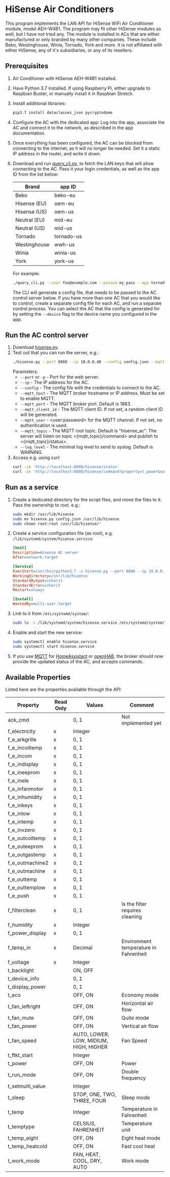 # HiSense Air Conditioners

This program implements the LAN API for HiSense WiFi Air Conditioner module, model AEH-W4B1.
The program may fit other HiSense modules as well, but I have not tried any.
The module is installed in ACs that are either manufactured or only branded by many other companies. These include Beko, Westinghouse, Winia, Tornado, York and more.
It is not affiliated with either HiSense, any of it's subsidiaries, or any of its resellers.

## Prerequisites

1. Air Conditioner with HiSense AEH-W4B1 installed.
1. Have Python 3.7 installed. If using Raspberry Pi, either upgrade to Raspbian Buster, or manually install it in Raspbian Stretch.
1. Install additional libraries:
   ```bash
   pip3.7 install dataclasses_json pycryptodome
   ```
1. Configure the AC with the dedicated app: Log into the app, associate the AC and connect it to the network, as described in the app documentation.
1. Once everything has been configured, the AC can be blocked from connecting to the internet, as it will no longer be needed. Set it a static IP address in the router, and write it down.
1. Download and run [query_cli.py](query_cli.py), to fetch the LAN keys that will allow connecting to the AC. Pass it your login credentials, as well as the app ID from the list below:

   | Brand        | app ID     |
   |--------------|------------|
   | Beko         | beko-eu    |
   | Hisense (EU) | oem-eu     |
   | Hisense (US) | oem-us     |
   | Neutral (EU) | mid-eu     |
   | Neutral (US) | mid-us     |
   | Tornado      | tornado-us |
   | Westinghouse | wwh-us     |
   | Winia        | winia-us   |
   | York         | york-us    |

   For example:
   ```bash
   ./query_cli.py --user foo@example.com --passwd my_pass --app tornado-us --config config.json
   ```
   The CLI will generate a config file, that needs to be passed to the AC control server below.
   If you have more than one AC that you would like to control, create a separate config file for each AC, and run a separate control process. You can select the AC that the config is generated for by setting the `--device` flag to the device name you configured in the app.

## Run the AC control server

1. Download [hisense.py](hisense.py).
1. Test out that you can run the server, e.g.:
   ```bash
   ./hisense.py --port 8888 --ip 10.0.0.40 --config config.json --mqtt_host localhost
   ```
   Parameters:
   - `--port` or `-p` - Port for the web server.
   - `--ip` - The IP address for the AC.
   - `--config` - The config file with the credentials to connect to the AC.
   - `--mqtt_host` - The MQTT broker hostname or IP address. Must be set to enable MQTT.
   - `--mqtt_port` - The MQTT broker port. Default is 1883.
   - `--mqtt_client_id` - The MQTT client ID. If not set, a random client ID will be generated.
   - `--mqtt_user` - &lt;user:password&gt; for the MQTT channel. If not set, no authentication is used.
   - `--mqtt_topic` - The MQTT root topic. Default is &quot;hisense_ac&quot;. The server will listen on topic
     &lt;{mqtt_topic}/command&gt; and publish to &lt;{mqtt_topic}/status&gt;.
   - `--log_level` - The minimal log level to send to syslog. Default is WARNING.
1. Access e.g. using curl:
   ```bash
   curl -ik 'http://localhost:8888/hisense/status'
   curl -ik 'http://localhost:8888/hisense/command?property=t_power&value=ON'
   ```
## Run as a service

1. Create a dedicated directory for the script files, and move the files to it.
   Pass the ownership to root. e.g.:
   ```bash
   sudo mkdir /usr/lib/hisense
   sudo mv hisense.py config.json /usr/lib/hisense
   sudo chown root:root /usr/lib/hisense/*
   ```
1. Create a service configuration file (as root), e.g. `/lib/systemd/system/hisense.service`:
   ```INI
   [Unit]
   Description=Hisense AC server
   After=network.target

   [Service]
   ExecStart=/usr/bin/python3.7 -u hisense.py --port 8888 --ip 10.0.0.40 --config config.json --mqtt_host localhost
   WorkingDirectory=/usr/lib/hisense
   StandardOutput=inherit
   StandardError=inherit
   Restart=always

   [Install]
   WantedBy=multi-user.target
   ```
1. Link to it from `/etc/systemd/system/`:
   ```bash
   sudo ln -s /lib/systemd/system/hisense.service /etc/systemd/system/multi-user.target.wants/hisense.service
   ```
1. Enable and start the new service:
   ```bash
   sudo systemctl enable hisense.service
   sudo systemctl start hisense.service
   ```
1. If you use [MQTT](http://en.wikipedia.org/wiki/Mqtt) for [HomeAssistant](https://www.home-assistant.io/) or
   [openHAB](https://www.openhab.org/), the broker should now provide the updated status of the AC, and accepts commands.

## Available Properties

Listed here are the properties available through the API:

| Property         | Read Only | Values                                 | Comment                               |
|------------------|-----------|----------------------------------------|---------------------------------------|
| ack_cmd          |           | 0, 1                                   | Not implemented yet                   |
| f_electricity    | x         | Integer                                |                                       |
| f_e_arkgrille    | x         | 0, 1                                   |                                       |
| f_e_incoiltemp   | x         | 0, 1                                   |                                       |
| f_e_incom        | x         | 0, 1                                   |                                       |
| f_e_indisplay    | x         | 0, 1                                   |                                       |
| f_e_ineeprom     | x         | 0, 1                                   |                                       |
| f_e_inele        | x         | 0, 1                                   |                                       |
| f_e_infanmotor   | x         | 0, 1                                   |                                       |
| f_e_inhumidity   | x         | 0, 1                                   |                                       |
| f_e_inkeys       | x         | 0, 1                                   |                                       |
| f_e_inlow        | x         | 0, 1                                   |                                       |
| f_e_intemp       | x         | 0, 1                                   |                                       |
| f_e_invzero      | x         | 0, 1                                   |                                       |
| f_e_outcoiltemp  | x         | 0, 1                                   |                                       |
| f_e_outeeprom    | x         | 0, 1                                   |                                       |
| f_e_outgastemp   | x         | 0, 1                                   |                                       |
| f_e_outmachine2  | x         | 0, 1                                   |                                       |
| f_e_outmachine   | x         | 0, 1                                   |                                       |
| f_e_outtemp      | x         | 0, 1                                   |                                       |
| f_e_outtemplow   | x         | 0, 1                                   |                                       |
| f_e_push         | x         | 0, 1                                   |                                       |
| f_filterclean    | x         | 0, 1                                   | Is the filter requires cleaning       |
| f_humidity       | x         | Integer                                |                                       |
| f_power_display  | x         | 0, 1                                   |                                       |
| f_temp_in        | x         | Decimal                                | Environment temperature in Fahrenheit |
| f_voltage        | x         | Integer                                |                                       |
| t_backlight      |           | ON, OFF                                |                                       |
| t_device_info    |           | 0, 1                                   |                                       |
| t_display_power  |           | 0, 1                                   |                                       |
| t_eco            |           | OFF, ON                                | Economy mode                          |
| t_fan_leftright  |           | OFF, ON                                | Horizontal air flow                   |
| t_fan_mute       |           | OFF, ON                                | Quite mode                            |
| t_fan_power      |           | OFF, ON                                | Vertical air flow                     |
| t_fan_speed      |           | AUTO, LOWER, LOW, MIDIUM, HIGH, HIGHER | Fan Speed                             |
| t_ftkt_start     |           | Integer                                |                                       |
| t_power          |           | OFF, ON                                | Power                                 |
| t_run_mode       |           | OFF, ON                                | Double frequency                      |
| t_setmulti_value |           | Integer                                |                                       |
| t_sleep          |           | STOP, ONE, TWO, THREE, FOUR            | Sleep mode                            |
| t_temp           |           | Integer                                | Temperature in Fahrenheit             |
| t_temptype       |           | CELSIUS, FAHRENHEIT                    | Temperature unit                      |
| t_temp_eight     |           | OFF, ON                                | Eight heat mode                       |
| t_temp_heatcold  |           | OFF, ON                                | Fast cool heat                        |
| t_work_mode      |           | FAN, HEAT, COOL, DRY, AUTO             | Work mode                             |

